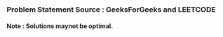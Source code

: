### Problem Statement Source : GeeksForGeeks and LEETCODE 
#### Note : Solutions maynot be optimal.
